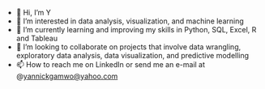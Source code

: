 - 👋 Hi, I’m Y
- 👀 I’m interested in data analysis, visualization, and machine learning
- 🌱 I’m currently learning and improving my skills in Python, SQL, Excel, R and Tableau
- 💞️ I’m looking to collaborate on projects that involve data wrangling, exploratory data analysis, data visualization, and predictive modelling
- 📫 How to reach me on LinkedIn or send me an e-mail at @yannickgamwo@yahoo.com

<!---
ygeportfolio/ygeportfolio is a ✨ special ✨ repository because its `README.md` (this file) appears on your GitHub profile.
You can click the Preview link to take a look at your changes.
--->
